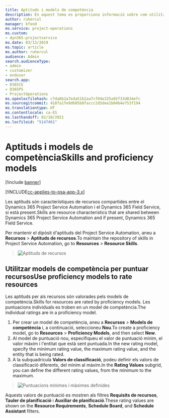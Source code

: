 ```yaml
---
title: Aptituds i models de competència
description: En aquest tema es proporciona informació sobre com utilitzar les aptituds i els models de competència.
author: ruhercul
manager: kfend
ms.service: project-operations
ms.custom:
- dyn365-projectservice
ms.date: 03/13/2019
ms.topic: article
ms.author: ruhercul
audience: Admin
search.audienceType:
- admin
- customizer
- enduser
search.app:
- D365CE
- D365PS
- ProjectOperations
ms.openlocfilehash: c7da8b2a7eda51b2aa7cf04e325a92f33d834efc
ms.sourcegitcommit: 418fa1fe9d605b8faccc2d5dee1b04b4e753f194
ms.translationtype: HT
ms.contentlocale: ca-ES
ms.lasthandoff: 02/10/2021
ms.locfileid: "5147461"
---
```

# <a name="skills-and-proficiency-models"></a><span data-ttu-id="d061a-103">Aptituds i models de competència</span><span class="sxs-lookup"><span data-stu-id="d061a-103">Skills and proficiency models</span></span>

[!include [banner](../includes/psa-now-project-operations.md)]

[!INCLUDE[cc-applies-to-psa-app-3.x](../includes/cc-applies-to-psa-app-3x.md)]

<span data-ttu-id="d061a-104">Les aptituds són característiques de recursos compartides entre el Dynamics 365 Project Service Automation i el Dynamics 365 Field Service, si està present.</span><span class="sxs-lookup"><span data-stu-id="d061a-104">Skills are resource characteristics that are shared between Dynamics 365 Project Service Automation and if present, Dynamics 365 Field Service.</span></span> 

<span data-ttu-id="d061a-105">Per mantenir el dipòsit d'aptituds del Project Service Automation, aneu a **Recursos** \> **Aptituds de recursos**.</span><span class="sxs-lookup"><span data-stu-id="d061a-105">To maintain the repository of skills in Project Service Automation, go to **Resources** \> **Resource Skills**.</span></span> 

> ![Aptituds de recursos](media/Resource-Management-image84.png)

## <a name="use-proficiency-models-to-rate-resources"></a><span data-ttu-id="d061a-107">Utilitzar models de competència per puntuar recursos</span><span class="sxs-lookup"><span data-stu-id="d061a-107">Use proficiency models to rate resources</span></span>

<span data-ttu-id="d061a-108">Les aptituds per als recursos són valorades pels models de competència.</span><span class="sxs-lookup"><span data-stu-id="d061a-108">Skills for resources are rated by proficiency models.</span></span> <span data-ttu-id="d061a-109">Les puntuacions individuals es troben en un model de competència.</span><span class="sxs-lookup"><span data-stu-id="d061a-109">The individual ratings are in a proficiency model.</span></span> 

1. <span data-ttu-id="d061a-110">Per crear un model de competència, aneu a **Recursos** \> **Models de competència** i, a continuació, seleccioneu **Nou**.</span><span class="sxs-lookup"><span data-stu-id="d061a-110">To create a proficiency model, go to **Resources** \> **Proficiency Models**, and then select **New**.</span></span>
2. <span data-ttu-id="d061a-111">Al model de puntuació nou, especifiqueu el valor de puntuació mínim, el valor màxim i l'entitat que està sent puntuada.</span><span class="sxs-lookup"><span data-stu-id="d061a-111">In the new rating model, specify the minimum rating value, the maximum rating value, and the entity that is being rated.</span></span>
3. <span data-ttu-id="d061a-112">A la subquadrícula **Valors de classificació**, podeu definir els valors de classificació diferents, del mínim al màxim.</span><span class="sxs-lookup"><span data-stu-id="d061a-112">In the **Rating Values** subgrid, you can define the different rating values, from the minimum to the maximum.</span></span>

> ![Puntuacions mínimes i màximes definides](media/Resource-Management-image85.png)

<span data-ttu-id="d061a-114">Aquests valors de puntuació es mostren als filtres **Requisits de recursos**, **Tauler de planificació** i **Auxiliar de planificació**.</span><span class="sxs-lookup"><span data-stu-id="d061a-114">These rating values are shown on the **Resource Requirements**, **Schedule Board**, and **Schedule Assistant** filters.</span></span>
